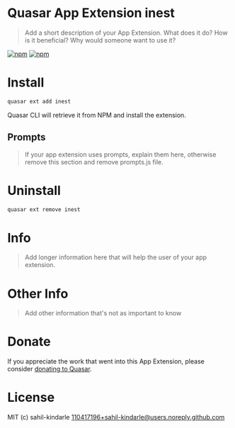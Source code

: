 # Quasar App Extension inest

> Add a short description of your App Extension. What does it do? How is it beneficial? Why would someone want to use it?

[![npm](https://img.shields.io/npm/v/quasar-app-extension-inest.svg?label=quasar-app-extension-inest)](https://www.npmjs.com/package/quasar-app-extension-inest)
[![npm](https://img.shields.io/npm/dt/quasar-app-extension-inest.svg)](https://www.npmjs.com/package/quasar-app-extension-inest)

# Install
```bash
quasar ext add inest
```
Quasar CLI will retrieve it from NPM and install the extension.

## Prompts

> If your app extension uses prompts, explain them here, otherwise remove this section and remove prompts.js file.

# Uninstall
```bash
quasar ext remove inest
```

# Info
> Add longer information here that will help the user of your app extension.

# Other Info
> Add other information that's not as important to know

# Donate
If you appreciate the work that went into this App Extension, please consider [donating to Quasar](https://donate.quasar.dev).

# License
MIT (c) sahil-kindarle <110417196+sahil-kindarle@users.noreply.github.com>
